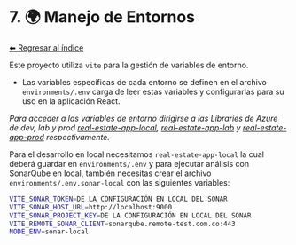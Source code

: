 # 7. 🌍 Manejo de Entornos

[⬅ Regresar al índice](../real-estate-app.md)

Este proyecto utiliza `vite` para la gestión de variables de entorno.

- Las variables específicas de cada entorno se definen en el archivo `environments/.env` carga de leer estas variables y configurarlas para su uso en la aplicación React.

_Para acceder a las variables de entorno dirigirse a las Libraries de Azure de dev, lab y prod [real-estate-app-local](https://example-dev.azurewebsites.net/library/variable-groups/real-estate-app-local), [real-estate-app-lab](https://example-lab.azurewebsites.net/library/variable-groups/real-estate-app-lab) y [real-estate-app-prod](https://example-prod.azurewebsites.net/library/variable-groups/real-estate-app-prod) respectivamente._

Para el desarrollo en local necesitamos `real-estate-app-local` la cual deberá guardar en `environments/.env` y para ejecutar análisis con SonarQube en local, también necesitas crear el archivo `environments/.env.sonar-local` con las siguientes variables:

```bash
VITE_SONAR_TOKEN=DE LA CONFIGURACIÓN EN LOCAL DEL SONAR
VITE_SONAR_HOST_URL=http://localhost:9000
VITE_SONAR_PROJECT_KEY=DE LA CONFIGURACIÓN EN LOCAL DEL SONAR
VITE_REMOTE_SONAR_CLIENT=sonarqube.remote-test.com.co:443
NODE_ENV=sonar-local
```
